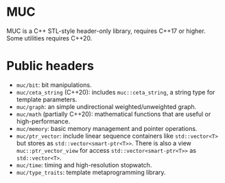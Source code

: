 # MUC

MUC is a C++ STL-style header-only library, requires C++17 or higher. Some utilities requires C++20.

# Public headers

- `muc/bit`: bit manipulations.
- `muc/ceta_string` (C++20): includes `muc::ceta_string`, a string type for template parameters.
- `muc/graph`: an simple undirectional weighted/unweighted graph.
- `muc/math` (partially C++20): mathematical functions that are useful or high-performance.
- `muc/memory`: basic memory management and pointer operations.
- `muc/ptr_vector`: include linear sequence containers like `std::vector<T>` but stores as `std::vector<smart-ptr<T>>`. There is also a view `muc::ptr_vector_view` for access `std::vector<smart-ptr<T>>` as `std::vector<T>`.
- `muc/time`: timing and high-resolution stopwatch.
- `muc/type_traits`: template metaprogramming library.
